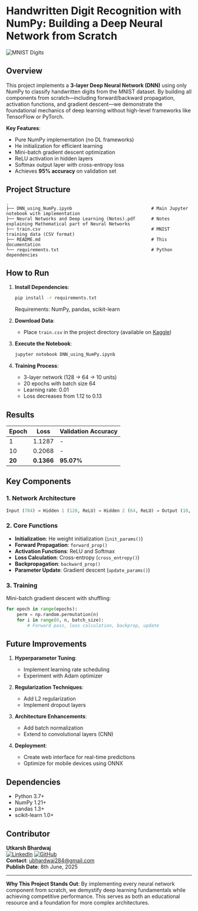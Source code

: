 # Handwritten Digit Recognition with NumPy: Building a Deep Neural Network from Scratch

![MNIST Digits](https://upload.wikimedia.org/wikipedia/commons/2/27/MnistExamples.png)

## Overview
This project implements a **3-layer Deep Neural Network (DNN)** using only NumPy to classify handwritten digits from the MNIST dataset. By building all components from scratch—including forward/backward propagation, activation functions, and gradient descent—we demonstrate the foundational mechanics of deep learning without high-level frameworks like TensorFlow or PyTorch.

**Key Features**:
- Pure NumPy implementation (no DL frameworks)
- He initialization for efficient learning
- Mini-batch gradient descent optimization
- ReLU activation in hidden layers
- Softmax output layer with cross-entropy loss
- Achieves **95% accuracy** on validation set

## Project Structure
```
.
├── DNN_using_NumPy.ipynb                              # Main Jupyter notebook with implementation
├── Neural Networks and Deep Learning (Notes).pdf      # Notes explaining Mathematical part of Neural Networks
├── train.csv                                          # MNIST training data (CSV format)
├── README.md                                          # This documentation
└── requirements.txt                                   # Python dependencies
```

## How to Run
1. **Install Dependencies**:
   ```bash
   pip install -r requirements.txt
   ```
   Requirements: NumPy, pandas, scikit-learn

2. **Download Data**:
   - Place `train.csv` in the project directory (available on [Kaggle](https://www.kaggle.com/competitions/digit-recognizer/data))

3. **Execute the Notebook**:
   ```bash
   jupyter notebook DNN_using_NumPy.ipynb
   ```

4. **Training Process**:
   - 3-layer network (128 → 64 → 10 units)
   - 20 epochs with batch size 64
   - Learning rate: 0.01
   - Loss decreases from 1.12 to 0.13

## Results
| Epoch | Loss     | Validation Accuracy |
|-------|----------|---------------------|
| 1     | 1.1287   | -                   |
| 10    | 0.2068   | -                   |
| **20**| **0.1366**| **95.07%**          |


## Key Components
### 1. Network Architecture
```python
Input (784) → Hidden 1 (128, ReLU) → Hidden 2 (64, ReLU) → Output (10, Softmax)
```

### 2. Core Functions
- **Initialization**: He weight initialization (`init_params()`)
- **Forward Propagation**: `forward_prop()`
- **Activation Functions**: ReLU and Softmax
- **Loss Calculation**: Cross-entropy (`cross_entropy()`)
- **Backpropagation**: `backward_prop()`
- **Parameter Update**: Gradient descent (`update_params()`)

### 3. Training
Mini-batch gradient descent with shuffling:
```python
for epoch in range(epochs):
    perm = np.random.permutation(n)
    for i in range(0, n, batch_size):
        # Forward pass, loss calculation, backprop, update
```

## Future Improvements
1. **Hyperparameter Tuning**:
   - Implement learning rate scheduling
   - Experiment with Adam optimizer
   
2. **Regularization Techniques**:
   - Add L2 regularization
   - Implement dropout layers

3. **Architecture Enhancements**:
   - Add batch normalization
   - Extend to convolutional layers (CNN)
   
4. **Deployment**:
   - Create web interface for real-time predictions
   - Optimize for mobile devices using ONNX

## Dependencies
- Python 3.7+
- NumPy 1.21+
- pandas 1.3+
- scikit-learn 1.0+

## Contributor
**Utkarsh Bhardwaj**  
[![LinkedIn](https://img.shields.io/badge/LinkedIn-Utkarsh284-blue)](https://www.linkedin.com/in/utkarsh284/)
[![GitHub](https://img.shields.io/badge/GitHub-utkarsh--284-lightgrey)](https://github.com/utkarsh-284)  
**Contact**: ubhardwaj284@gmail.com  
**Publish Date**: 8th June, 2025  

---

**Why This Project Stands Out**: By implementing every neural network component from scratch, we demystify deep learning fundamentals while achieving competitive performance. This serves as both an educational resource and a foundation for more complex architectures.
